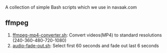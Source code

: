 A collection of simple Bash scripts which we use in navaak.com

## ffmpeg

1. [ffmpeg-mp4-converter.sh](ffmpeg-mp4-converter.sh): Convert videos(MP4) to standard resolutions (240-360-480-720-1080)
1. [audio-fade-out.sh](audio-fade-out.sh): Select first 60 seconds and fade out last 6 seconds

